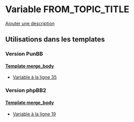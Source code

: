 # Variable FROM_TOPIC_TITLE
[Ajouter une description](https://fa-tvars.appspot.com/var/FROM_TOPIC_TITLE)

## Utilisations dans les templates

### Version PunBB

#### [Template merge_body](punbb/merge_body.md)
* [Variable &agrave; la ligne 35](../punbb/merge_body.tpl#L35)

### Version phpBB2

#### [Template merge_body](subsilver/merge_body.md)
* [Variable &agrave; la ligne 19](../subsilver/merge_body.tpl#L19)